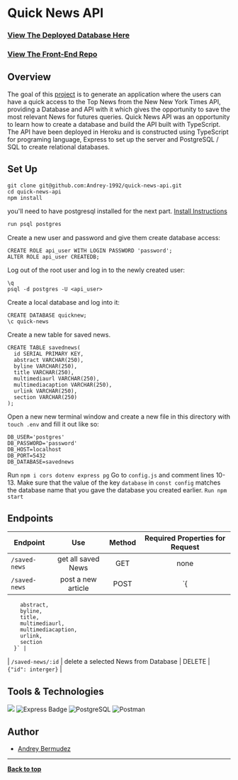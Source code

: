 # Quick News API
### [View The Deployed Database Here](https://quick-news-api.herokuapp.com/saved-news)
### [View The Front-End Repo](https://github.com/Andrey-1992/quick-news-ui)

## Overview
The goal of this [project](https://quick-news-ui.herokuapp.com/) is to generate an application where the users can have a quick access to the Top News from the New New York Times API, providing a Database and API with it which gives the opportunity to save the most relevant News for futures queries. Quick News API was an opportunity to learn how to create a database and build the API built with TypeScript. The API have been deployed in Heroku and is constructed using TypeScript for programing language, Express to set up the server and PostgreSQL / SQL to create relational databases.

## Set Up
```szh 
git clone git@github.com:Andrey-1992/quick-news-api.git
cd quick-news-api
npm install 
```
you'll need to have postgresql installed for the next part.
[Install Instructions](https://www.postgresql.org/download/macosx/)
```zsh
run psql postgres 
``` 
Create a new user and password and give them create database access:
```
CREATE ROLE api_user WITH LOGIN PASSWORD 'password';
ALTER ROLE api_user CREATEDB;
```
Log out of the root user and log in to the newly created user:
```
\q
psql -d postgres -U <api_user>
```
Create a local database and log into it:
```
CREATE DATABASE quicknew;
\c quick-news
```
Create a new table for saved news.
```
CREATE TABLE savednews(
  id SERIAL PRIMARY KEY,
  abstract VARCHAR(250),
  byline VARCHAR(250),
  title VARCHAR(250),
  multimediaurl VARCHAR(250),
  multimediacaption VARCHAR(250),
  urlink VARCHAR(250),
  section VARCHAR(250)
);
```
Open a new new terminal window and create a new file in this directory with ```touch .env``` and fill it out like so:
```
DB_USER='postgres'
DB_PASSWORD='password'
DB_HOST=localhost
DB_PORT=5432
DB_DATABASE=savednews
```
Run ```npm i cors dotenv express pg``` Go to ```config.js``` and comment lines 10-13. Make sure that the value of the key ```database``` in ```const config``` matches the database name that you gave the database you created earlier. ```Run npm start```

## Endpoints
  |             Endpoint              |              Use             |   Method   |  Required Properties for Request |
  |-----------------------------------|:----------------------------:|:----------:|:--------------------------------:|
  |       `/saved-news`           |      get all saved News         |    GET     |               none               |
  |       `/saved-news`         | post a new article |    POST    | `{
        abstract,
        byline,
        title,
        multimediaurl,
        multimediacaption,
        urlink,
        section 
      }` |
  |       `/saved-news/:id`                         | delete a selected News from Database |    DELETE  | `{"id": interger}`               |


## Tools & Technologies
<p text-align="center"> 
    <img src="https://img.shields.io/badge/typescript-%23007ACC.svg?style=for-the-badge&logo=typescript&logoColor=white" />
    <img src="https://img.shields.io/badge/Express-000?logo=express&logoColor=fff&style=flat-square" alt="Express Badge">
    <img alt="PostgreSQL" src="https://img.shields.io/badge/PostgreSQL-316192?style=for-the-badge&logo=postgresql&logoColor=fff&style=flat-square" />
    <img alt="Postman" src="https://img.shields.io/badge/Postman-FF6C37?style=for-the-badge&logo=Postman&logoColor=fff&style=flat-square" />
</p>

## Author
- [Andrey Bermudez](https://github.com/Andrey-1992)

**************************************************************************

**[Back to top](#overview)**
